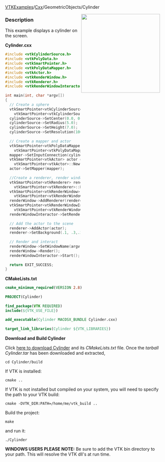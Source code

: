 [VTKExamples](/index/)/[Cxx](/Cxx)/GeometricObjects/Cylinder

<img align="right" src="https://github.com/lorensen/VTKExamples/blob/gh-pages/Testing/Baseline/GeometricObjects/TestCylinder.png?raw=true" width="256" />

### Description
This example displays a cylinder on the screen.

**Cylinder.cxx**
```c++
#include <vtkCylinderSource.h>
#include <vtkPolyData.h>
#include <vtkSmartPointer.h>
#include <vtkPolyDataMapper.h>
#include <vtkActor.h>
#include <vtkRenderWindow.h>
#include <vtkRenderer.h>
#include <vtkRenderWindowInteractor.h>
 
int main(int, char *argv[])
{
  // Create a sphere
  vtkSmartPointer<vtkCylinderSource> cylinderSource =
    vtkSmartPointer<vtkCylinderSource>::New();
  cylinderSource->SetCenter(0.0, 0.0, 0.0);
  cylinderSource->SetRadius(5.0);
  cylinderSource->SetHeight(7.0);
  cylinderSource->SetResolution(100);
 
  // Create a mapper and actor
  vtkSmartPointer<vtkPolyDataMapper> mapper =
    vtkSmartPointer<vtkPolyDataMapper>::New();
  mapper->SetInputConnection(cylinderSource->GetOutputPort());
  vtkSmartPointer<vtkActor> actor =
    vtkSmartPointer<vtkActor>::New();
  actor->SetMapper(mapper);
 
  //Create a renderer, render window, and interactor
  vtkSmartPointer<vtkRenderer> renderer =
    vtkSmartPointer<vtkRenderer>::New();
  vtkSmartPointer<vtkRenderWindow> renderWindow =
    vtkSmartPointer<vtkRenderWindow>::New();
  renderWindow->AddRenderer(renderer);
  vtkSmartPointer<vtkRenderWindowInteractor> renderWindowInteractor =
    vtkSmartPointer<vtkRenderWindowInteractor>::New();
  renderWindowInteractor->SetRenderWindow(renderWindow);
 
  // Add the actor to the scene
  renderer->AddActor(actor);
  renderer->SetBackground(.1, .3,.2); // Background color dark green
 
  // Render and interact
  renderWindow->SetWindowName(argv[0]);
  renderWindow->Render();
  renderWindowInteractor->Start();
 
  return EXIT_SUCCESS;
}
```
**CMakeLists.txt**
```cmake
cmake_minimum_required(VERSION 2.8)
 
PROJECT(Cylinder)
 
find_package(VTK REQUIRED)
include(${VTK_USE_FILE})
 
add_executable(Cylinder MACOSX_BUNDLE Cylinder.cxx)
 
target_link_libraries(Cylinder ${VTK_LIBRARIES})
```

**Download and Build Cylinder**

Click [here to download Cylinder](https://github.com/lorensen/VTKWikiExamplesTarballs/raw/master/Cylinder.tar) and its *CMakeLists.txt* file.
Once the *tarball Cylinder.tar* has been downloaded and extracted,
```
cd Cylinder/build 
```
If VTK is installed:
```
cmake ..
```
If VTK is not installed but compiled on your system, you will need to specify the path to your VTK build:
```
cmake -DVTK_DIR:PATH=/home/me/vtk_build ..
```
Build the project:
```
make
```
and run it:
```
./Cylinder
```
**WINDOWS USERS PLEASE NOTE:** Be sure to add the VTK bin directory to your path. This will resolve the VTK dll's at run time.

